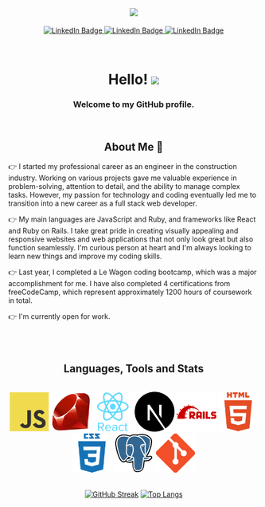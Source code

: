 <div align="center">
  <img 
    src="http://github-readme-streak-stats.herokuapp.com?user=jorgenlt&theme=dark&background=000000"
    height="100px"
  />
</div>

<br/>

<div 
  id="badges"
  align="center"
>
  <a 
    href="https://linkedin.com/in/jorgenlt" 
    target="_blank"
  >
    <img 
      src="https://img.shields.io/badge/LinkedIn-blue?style=for-the-badge&logo=linkedin&logoColor=white" 
      alt="LinkedIn Badge"
    />
  </a>
  <a 
    href="https://codepen.io/dogonscooter"
    target="_blank"
  >
    <img 
      src="https://img.shields.io/badge/Codepen-black?logo=codepen&logoColor=white&style=for-the-badge" 
      alt="LinkedIn Badge"
    />
  </a>
  <a 
    href="https://jorgenlt.me"
    target="_blank"
  >
    <img 
      src="https://img.shields.io/badge/Portfolio-darkcyan?logo=react&logoColor=white&style=for-the-badge" 
      alt="LinkedIn Badge"
    />
  </a>
</div>
<div align="center">
  <img src="https://komarev.com/ghpvc/?username=jorgenlt&style=flat-square&color=blue" alt=""/>
<div/>
  
<br/>
  
<h1>
  Hello!
  <img src="https://media.giphy.com/media/hvRJCLFzcasrR4ia7z/giphy.gif" width="30px"/>
</h1>

### Welcome to my GitHub profile.</p>
  
<br/>
  
## About Me 👀

<div align="start">
  <p>
    👉 I started my professional career as an engineer in the construction industry. Working on various projects gave me valuable experience in problem-solving, attention to detail, and the ability to manage complex tasks. However, my passion for technology and coding eventually led me to transition into a new career as a full stack web developer.
  </p>
  <p>
    👉 My main languages are JavaScript and Ruby, and frameworks like React and Ruby on Rails. I take great pride in creating visually appealing and responsive websites and web applications that not only look great but also function seamlessly. I'm curious person at heart and I'm always looking to learn new things and improve my coding skills.
  </p>
  <p>
    👉 Last year, I completed a Le Wagon coding bootcamp, which was a major accomplishment for me. I have also completed 4 certifications from freeCodeCamp, which represent approximately 1200 hours of coursework in total.
  </p>
  <p>
    👉 I'm currently open for work.
  </p>
</div>

<br/>

<br/>

## Languages, Tools and Stats

<br/>

<div>
  <img 
    src="https://raw.githubusercontent.com/devicons/devicon/1119b9f84c0290e0f0b38982099a2bd027a48bf1/icons/javascript/javascript-original.svg" 
    title="JavaScript" 
    alt="JavaScript" 
    width="80" 
    height="80"
  />
  <img 
    src="https://raw.githubusercontent.com/devicons/devicon/1119b9f84c0290e0f0b38982099a2bd027a48bf1/icons/ruby/ruby-original.svg"
    title="Ruby"
    alt="Ruby" 
    width="80" 
    height="80"
  />
  <img 
    src="https://raw.githubusercontent.com/devicons/devicon/1119b9f84c0290e0f0b38982099a2bd027a48bf1/icons/react/react-original-wordmark.svg" 
    title="React" 
    alt="React" 
    width="80" 
    height="80"
  />
  <img 
    src="https://raw.githubusercontent.com/devicons/devicon/1119b9f84c0290e0f0b38982099a2bd027a48bf1/icons/nextjs/nextjs-original.svg" 
    title="Next.js" 
    alt="Next.js" 
    width="80" 
    height="80"
  />
  <img 
    src="https://raw.githubusercontent.com/devicons/devicon/1119b9f84c0290e0f0b38982099a2bd027a48bf1/icons/rails/rails-plain-wordmark.svg" 
    title="Rails" 
    alt="Rails" 
    width="80" 
    height="80"
  />
  <img 
    src="https://raw.githubusercontent.com/devicons/devicon/1119b9f84c0290e0f0b38982099a2bd027a48bf1/icons/html5/html5-plain-wordmark.svg" 
    title="HTML" 
    alt="HTML" 
    width="80" 
    height="80"
  />
  <img 
    src="https://raw.githubusercontent.com/devicons/devicon/1119b9f84c0290e0f0b38982099a2bd027a48bf1/icons/css3/css3-plain-wordmark.svg" 
    title="CSS" 
    alt="CSS" 
    width="80" 
    height="80"
  />
  <img 
    src="https://raw.githubusercontent.com/devicons/devicon/1119b9f84c0290e0f0b38982099a2bd027a48bf1/icons/postgresql/postgresql-original.svg" 
    title="PostgreSQL" 
    alt="PostgreSQL" 
    width="80" 
    height="80"
  />
  <img 
    src="https://raw.githubusercontent.com/devicons/devicon/1119b9f84c0290e0f0b38982099a2bd027a48bf1/icons/git/git-original.svg" 
    title="Git" 
    alt="Git" 
    width="80" 
    height="80"
  />
</div>

<br/>

[![GitHub Streak](http://github-readme-streak-stats.herokuapp.com?user=jorgenlt&theme=dark&background=000000)](https://git.io/streak-stats)
[![Top Langs](https://github-readme-stats.vercel.app/api/top-langs/?username=jorgenlt&layout=compact&theme=vision-friendly-dark)](https://github.com/anuraghazra/github-readme-stats)

